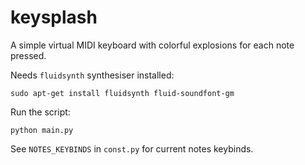 # keysplash
A simple virtual MIDI keyboard with colorful explosions for each note pressed.

Needs `fluidsynth` synthesiser installed:
```
sudo apt-get install fluidsynth fluid-soundfont-gm
```

Run the script:
```
python main.py
```

See `NOTES_KEYBINDS` in `const.py` for current notes keybinds.
